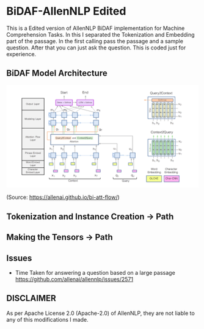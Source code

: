 # BiDAF-AllenNLP Edited
This is a Edited version of AllenNLP BiDAF implementation for Machine Comprehension Tasks. In this I separated the Tokenization and Embedding part of the passage. In the first calling pass the passage and a sample question. After that you can just ask the question. This is coded just for experience.

## BiDAF Model Architecture
![BiDaF_Arch](https://github.com/PhantomGrin/bidaf-allen/blob/master/images/bidaf_architecture.png)

(Source: https://allenai.github.io/bi-att-flow/)

## Tokenization and Instance Creation -> Path

## Making the Tensors -> Path

## Issues

* Time Taken for answering a question based on a large passage
https://github.com/allenai/allennlp/issues/2571

<!-- 
```Changeable Thresholds:
emotion_weight = 0.6 	//values between 0 to 1
pose_weight = 0.4	//values between 0 to 1

emotion_marks = | emo_positive - total_sentiment | * emotion_weight
guesture_marks = gues_positive * pose_weight

overall_marks = emotion_marks + guesture_marks
``` -->

## DISCLAIMER
As per Apache License 2.0 (Apache-2.0) of AllenNLP, they are not liable to any of this modifications I made. 
